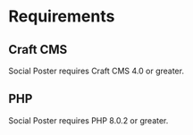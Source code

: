 # Requirements

## Craft CMS
Social Poster requires Craft CMS 4.0 or greater.

## PHP
Social Poster requires PHP 8.0.2 or greater.
